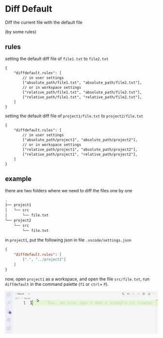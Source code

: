 # Diff Default

Diff the current file with the default file

(by some rules)

## rules

setting the default diff file of `file1.txt` to `file2.txt`

```json5
{
    "diffdefault.rules": [
        // in user settings
        ["absolute_path/file1.txt", "absolute_path/file2.txt"],
        // or in workspace settings
        ["relative_path/file1.txt", "absolute_path/file2.txt"],
        ["relative_path/file1.txt", "relative_path/file2.txt"],
    ]
}
```

setting the default diff file of `project1/file.txt` to `project2/file.txt`


```json5
{
    "diffdefault.rules": [
        // in user settings
        ["absolute_path/project1", "absolute_path/project2"],
        // or in workspace settings
        ["relative_path/project1", "absolute_path/project2"],
        ["relative_path/project1", "relative_path/project2"],
    ]
}
```



## example

there are two folders where we need to diff the files one by one

```txt
.
├── project1
│   └── src
│       └── file.txt
└── project2
    └── src
        └── file.txt
```

in `project1`, put the following json in file `.vscode/settings.json`

```json
{
    "diffdefault.rules": [
        [".", "../project2"]
    ]
}
```

now, open `project1` as a workspace, and open the file `src/file.txt`, run `diffdefault`
in the command palette (`f1` or `ctrl`+ `P`).

![example](example/example.gif "example")

